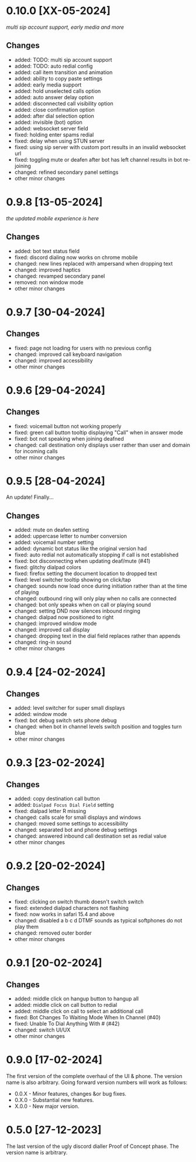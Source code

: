 # 0.10.0 [XX-05-2024]

_multi sip account support, early media and more_

## Changes

- added: TODO: multi sip account support
- added: TODO: auto redial config
- added: call item transition and animation
- added: ability to copy paste settings
- added: early media support
- added: hold unselected calls option
- added: auto answer delay option
- added: disconnected call visibility option
- added: close confirmation option
- added: after dial selection option
- added: invisible (bot) option
- added: websocket server field
- fixed: holding enter spams redial
- fixed: delay when using STUN server
- fixed: using sip server with custom port results in an invalid websocket url
- fixed: toggling mute or deafen after bot has left channel results in bot re-joining
- changed: refined secondary panel settings
- other minor changes

# 0.9.8 [13-05-2024]

_the updated mobile experience is here_

## Changes

- added: bot text status field
- fixed: discord dialing now works on chrome mobile
- changed: new lines replaced with ampersand when dropping text
- changed: improved haptics
- changed: revamped secondary panel
- removed: non window mode
- other minor changes

# 0.9.7 [30-04-2024]

## Changes

- fixed: page not loading for users with no previous config
- changed: improved call keyboard navigation
- changed: improved accessibility
- other minor changes

# 0.9.6 [29-04-2024]

## Changes

- fixed: voicemail button not working properly
- fixed: green call button tooltip displaying "Call" when in answer mode
- fixed: bot not speaking when joining deafned
- changed: call destination only displays user rather than user and domain for incoming calls
- other minor changes

# 0.9.5 [28-04-2024]

An update! Finally...

## Changes

- added: mute on deafen setting
- added: uppercase letter to number conversion
- added: voicemail number setting
- added: dynamic bot status like the original version had
- fixed: auto redial not automatically stopping if call is not established
- fixed: bot disconnecting when updating deaf/mute (#41)
- fixed: glitchy dialpad colors
- fixed: firefox setting the document location to dropped text
- fixed: level switcher tooltip showing on click/tap
- changed: sounds now load once during initiation rather than at the time of playing
- changed: outbound ring will only play when no calls are connected
- changed: bot only speaks when on call or playing sound
- changed: setting DND now silences inbound ringing
- changed: dialpad now positioned to right
- changed: improved window mode
- changed: improved call display
- changed: dropping text in the dial field replaces rather than appends
- changed: ring-in sound
- other minor changes

# 0.9.4 [24-02-2024]

## Changes

- added: level switcher for super small displays
- added: window mode
- fixed: bot debug switch sets phone debug
- changed: when bot in channel levels switch position and toggles turn blue
- other minor changes

# 0.9.3 [23-02-2024]

## Changes

- added: copy destination call button
- added: `Dialpad Focus Dial Field` setting
- fixed: dialpad letter R missing
- changed: calls scale for small displays and windows
- changed: moved some settings to accessibility
- changed: separated bot and phone debug settings
- changed: answered inbound call destination set as redial value
- other minor changes

# 0.9.2 [20-02-2024]

## Changes

- fixed: clicking on switch thumb doesn't switch switch
- fixed: extended dialpad characters not flashing
- fixed: now works in safari 15.4 and above
- changed: disabled a b c d DTMF sounds as typical softphones do not play them
- changed: removed outer border
- other minor changes

# 0.9.1 [20-02-2024]

## Changes

- added: middle click on hangup button to hangup all
- added: middle click on call button to redial
- added: middle click on call to select an additional call
- fixed: Bot Changes To Waiting Mode When In Channel (#40)
- fixed: Unable To Dial Anything With # (#42)
- changed: switch UI/UX
- other minor changes

# 0.9.0 [17-02-2024]

The first version of the complete overhaul of the UI & phone. The version name is also arbitrary. Going forward version numbers will work as follows:

- 0.0.X - Minor features, changes &or bug fixes.
- 0.X.0 - Substantial new features.
- X.0.0 - New major version.

# 0.5.0 [27-12-2023]

The last version of the ugly discord dialler Proof of Concept phase. The version name is arbitrary.
